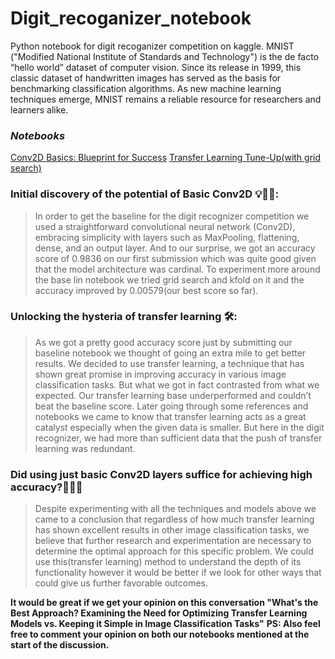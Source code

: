 # Digit_recoganizer_notebook
Python notebook for digit recoganizer competition on kaggle.
MNIST ("Modified National Institute of Standards and Technology") is the de facto “hello world” dataset of computer vision. Since its release in 1999, this classic dataset of handwritten images has served as the basis for benchmarking classification algorithms. As new machine learning techniques emerge, MNIST remains a reliable resource for researchers and learners alike.


### *Notebooks*
[Conv2D Basics: Blueprint for Success](https://www.kaggle.com/code/lipsitac/conv2d-basics-blueprint-for-success)
[Transfer Learning Tune-Up(with grid search)](https://www.kaggle.com/code/lipsitac/transfer-learning-tune-up-with-grid-search)

### Initial discovery of the potential of Basic Conv2D 💡🧑‍🔬️: 
>In order to get the baseline for the digit recognizer competition we used a straightforward convolutional neural network (Conv2D), embracing simplicity with layers such as MaxPooling, flattening, dense, and an output layer. And to our surprise, we got an accuracy score of 0.9836 on our first submission which was quite good given that the model architecture was cardinal. To experiment more around the base lin notebook we tried grid search and kfold on it and the accuracy improved by 0.00579(our best score so far).


### Unlocking the hysteria of transfer learning 🛠️:
>As we got a pretty good accuracy score just by submitting our baseline notebook we thought of going an extra mile to get better results. We decided to use transfer learning, a technique that has shown great promise in improving accuracy in various image classification tasks. But what we got in fact contrasted from what we expected. Our transfer learning base underperformed and couldn’t beat the baseline score. Later going through some references and notebooks we came to know that transfer learning acts as a great catalyst especially when the given data is smaller. But here in the digit recognizer, we had more than sufficient data that the push of transfer learning was redundant. 

### Did using just basic Conv2D layers suffice for achieving high accuracy?🧐🙆‍♀️
>Despite experimenting with all the techniques and models above we came to a conclusion that regardless of how much transfer learning has shown excellent results in other image classification tasks, we believe that further research and experimentation are necessary to determine the optimal approach for this specific problem. We could use this(transfer learning) method to understand the depth of its functionality however it would be better if we look for other ways that could give us further favorable outcomes.


**It would be great if we get your opinion on this conversation "What's the Best Approach? Examining the Need for Optimizing Transfer Learning Models vs. Keeping it Simple in Image Classification Tasks"**
**PS: Also feel free to comment your opinion on both our notebooks mentioned at the start of the discussion.**
